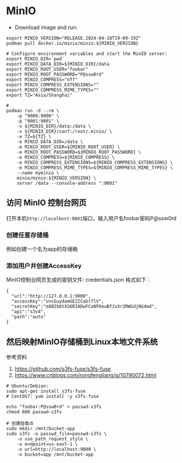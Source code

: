 # MinIO

- Download image and run:

```
export MINIO_VERSION="RELEASE.2024-04-18T19-09-19Z"
podman pull docker.io/minio/minio:${MINIO_VERSION}

# Configure environment variables and start the MinIO server:
export MINIO_DIR=`pwd`
export MINIO_DATA_DIR=${MINIO_DIR}/data
export MINIO_ROOT_USER="foobar"
export MINIO_ROOT_PASSWORD="P@ssw0rd"
export MINIO_COMPRESS="off"
export MINIO_COMPRESS_EXTENSIONS=""
export MINIO_COMPRESS_MIME_TYPES=""
export TZ="Asia/Shanghai"

#
podman run -d --rm \
    -p "9000:9000" \
    -p "9001:9001" \
    -v ${MINIO_DIR}/data:/data \
    -v ${MINIO_DIR}/conf:/root/.minio/ \
    -e TZ=${TZ} \
    -e MINIO_DATA_DIR=/data \
    -e MINIO_ROOT_USER=${MINIO_ROOT_USER} \
    -e MINIO_ROOT_PASSWORD=${MINIO_ROOT_PASSWORD} \
    -e MINIO_COMPRESS=${MINIO_COMPRESS} \
    -e MINIO_COMPRESS_EXTENSIONS=${MINIO_COMPRESS_EXTENSIONS} \
    -e MINIO_COMPRESS_MIME_TYPES=${MINIO_COMPRESS_MIME_TYPES} \
    --name myminio \
    minio/minio:${MINIO_VERSION} \
    server /data --console-address ":9001"
```

## 访问 MinIO 控制台网页
打开本机`http://localhost:9001`端口，输入用户名foobar密码P@ssw0rd

### 创建任意存储桶
例如创建一个名为app的存储桶
### 添加用户并创建AccessKey
MinIO控制台网页生成的密钥文件: credentials.json
格式如下：
```
{
  "url":"http://127.0.0.1:9000",
  "accessKey":"vncGuydamGEZICablflV",
  "secretKey":"e8BIb6tXS6RIADwFCoNFKmuBfJsXr2RWGdjNG4md",
  "api":"s3v4",
  "path":"auto"
}
```

## 然后映射MinIO存储桶到Linux本地文件系统
参考资料
1. https://github.com/s3fs-fuse/s3fs-fuse
2. https://www.cnblogs.com/rongfengliang/p/10790072.html
```
# Ubuntu/Debian:
sudo apt-get install s3fs-fuse
# CentOS7: yum install -y s3fs-fuse
```

```
echo "foobar:P@ssw0rd" > passwd-s3fs
chmod 600 passwd-s3fs

# 创建挂载点
sudo mkdir /mnt/bucket-app
sudo s3fs -o passwd_file=passwd-s3fs \
    -o use_path_request_style \
    -o endpoint=us-east-1 \
    -o url=http://localhost:9000 \
    -o bucket=app /mnt/bucket-app
```
